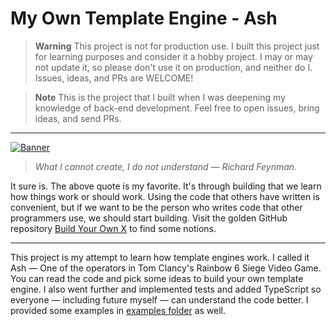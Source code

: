 # My Own Template Engine - Ash

> **Warning**
> This project is not for production use. I built this project just for 
> learning purposes and consider it a hobby project. I may or may not update
> it, so please don't use it on production, and neither do I. Issues, ideas,
> and PRs are WELCOME!

> **Note**
> This is the project that I built when I was deepening my knowledge of 
> back-end development. Feel free to open issues, bring ideas, and send PRs.

---

[![Banner](https://github.com/amirhoseinsalimi/my-own-template-engine-in-ts/blob/master/feynman.png)](https://github.com/amirhoseinsalimi/my-own-template-engine-in-ts)

> _What I cannot create, I do not understand — Richard Feynman._

It sure is. The above quote is my favorite. It's through building that we learn
how things work or should work. Using the code that others have written is
convenient, but if we want to be the person who writes code that other
programmers use, we should start building. Visit the golden GitHub repository 
[Build Your Own X](https://github.com/codecrafters-io/build-your-own-x) to find
some notions.

---

This project is my attempt to learn how template engines work. I called it Ash 
— One of the operators in Tom Clancy's Rainbow 6 Siege Video Game. You can read
the code and pick some ideas to build your own template engine. I also went
further and implemented tests and added TypeScript so everyone — including
future myself — can understand the code better. I provided some examples in 
[examples folder](https://github.com/amirhoseinsalimi/my-own-template-engine-in-ts/tree/master/examples)
as well. 
